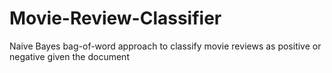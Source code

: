 # Movie-Review-Classifier
Naive Bayes bag-of-word approach to classify movie reviews as positive or negative given the document
